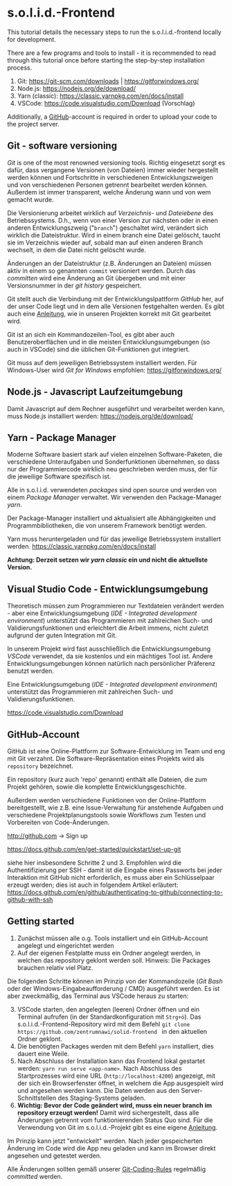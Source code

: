 # s.o.l.i.d.-Frontend

This tutorial details the necessary steps to run the s.o.l.i.d.-frontend locally for development.

There are a few programs and tools to install - it is recommended to read through this tutorial once before starting the step-by-step installation process.

1. Git: https://git-scm.com/downloads | https://gitforwindows.org/
2. Node.js: https://nodejs.org/de/download/
3. Yarn (classic): https://classic.yarnpkg.com/en/docs/install
4. VSCode: https://code.visualstudio.com/Download (Vorschlag)

Additionally, a [GitHub](https://github.com)-account is required in order to upload your code to the project server. 

## Git - software versioning

*Git* is one of the most renowned versioning tools. Richtig eingesetzt sorgt es dafür, dass vergangene Versionen (von Dateien) immer wieder hergestellt werden können und Fortschritte in verschiedenen Entwicklungszweigen und von verschiedenen Personen getrennt bearbeitet werden können. Außerdem ist immer transparent, welche Änderung wann und von wem gemacht wurde.

Die Versionierung arbeitet wirklich auf _Verzeichnis-_ und _Dateiebene_ des Betriebssystems. D.h., wenn von einer Version zur nächsten oder in einen anderen Entwicklungszweig ("`branch`")  geschaltet wird, verändert sich wirklich die Dateistruktur. Wird in einem branch eine Datei gelöscht, taucht sie im Verzeichnis wieder auf, sobald man auf einen anderen Branch wechselt, in dem die Datei nicht gelöscht wurde.

Änderungen an der Dateistruktur (z.B. Änderungen an Dateien) müssen aktiv in einem so genannten `commit` versioniert werden. Durch das *committen* wird eine Änderung an Git übergeben und mit einer Versionsnummer in der *git history* gespeichert.

Git stellt auch die Verbindung mit der Entwicklungslpattform *GitHub* her, auf der unser Code liegt und in dem alle Versionen festgehalten werden. Es gibt auch eine [Anleitung](solid-git-workflow.md), wie in unseren Projekten korrekt mit Git gearbeitet wird.

Git ist an sich ein Kommandozeilen-Tool, es gibt aber auch Benutzeroberflächen und in die meisten Entwicklungsumgebungen (so auch in VSCode) sind die üblichen Git-Funktionen gut integriert.

Git muss auf dem jeweiligen Betriebssystem installiert werden. Für Windows-User wird *Git for Windows* empfohlen: https://gitforwindows.org/

## Node.js - Javascript Laufzeitumgebung

Damit Javascript auf dem Rechner ausgeführt und verarbeitet werden kann, muss Node.js installiert werden: https://nodejs.org/de/download/

## Yarn - Package Manager

Moderne Software basiert stark auf vielen einzelnen Software-Paketen, die verschiedene Unteraufgaben und Sonderfunktionen übernehmen, so dass nur der Programmiercode wirklich neu geschrieben werden muss, der für die jeweilige Software spezifisch ist.

Alle in s.o.l.i.d. verwendeten *packages* sind open source und werden von einem *Package Manager* verwaltet. Wir verwenden den Package-Manager *yarn*.

Der Package-Manager installiert und aktualisiert alle Abhängigkeiten und Programmbibliotheken, die von unserem Framework benötigt werden.

Yarn muss heruntergeladen und für das jeweilige Betriebssystem installiert werden.
https://classic.yarnpkg.com/en/docs/install

**Achtung: Derzeit setzen wir *yarn classic* ein und nicht die aktuellste Version.**

## Visual Studio Code - Entwicklungsumgebung

Theoretisch müssen zum Programmieren nur Textdateien verändert werden - aber eine Entwicklungsumgebung (*IDE - Integrated development environment*) unterstützt das Programmieren mit zahlreichen Such- und Validierungsfunktionen und erleichtert die Arbeit immens, nicht zuletzt aufgrund der guten Integration mit Git.

In unserem Projekt wird fast ausschließlich die Entwicklungsumgebung *VSCode* verwendet, da sie kostenlos und ein mächtiges Tool ist. Andere Entwicklungsumgebungen können natürlich nach persönlicher Präferenz benutzt werden.

Eine Entwicklungsumgebung (*IDE - Integrated development environment*) unterstützt das Programmieren mit zahlreichen Such- und Validierungsfunktionen. 

https://code.visualstudio.com/Download

## GitHub-Account

GitHub ist eine Online-Plattform zur Software-Entwicklung im Team und eng mit Git verzahnt. Die Software-Repräsentation eines Projekts wird als `repository` bezeichnet.

Ein repository (kurz auch 'repo' genannt) enthält alle Dateien, die zum Projekt gehören, sowie die komplette Entwicklungsgeschichte. 

Außerdem werden verschiedene Funktionen von der Online-Plattform bereitgestellt, wie z.B. eine Issue-Verwaltung für anstehende Aufgaben und verschiedene Projektplanungstools sowie Workflows zum Testen und Vorbereiten von Code-Änderungen.

http://github.com &rarr; Sign up

https://docs.github.com/en/get-started/quickstart/set-up-git

siehe hier insbesondere Schritte 2 und 3. Empfohlen wird die Authentifizierung per SSH - damit ist die Eingabe eines Passworts bei jeder Interaktion mit GitHub nicht erforderlich, es muss aber ein Schlüsselpaar erzeugt werden; dies ist auch in folgendem Artikel erläutert: https://docs.github.com/en/github/authenticating-to-github/connecting-to-github-with-ssh

## Getting started

1. Zunächst müssen alle o.g. Tools installiert und ein GitHub-Account angelegt und eingerichtet werden
2. Auf der eigenen Festplatte muss ein Ordner angelegt werden, in welchen das repository geklont werden soll. Hinweis: Die Packages brauchen relativ viel Platz.

Die folgenden Schritte können im Prinzip von der Kommandozeile (*Git Bash* oder der Windows-Eingabeaufforderung / CMD) ausgeführt werden. Es ist aber zweckmäßig, das Terminal aus VSCode heraus zu starten:

3. VSCode starten, den angelegten (leeren) Ordner öffnen und ein Terminal aufrufen (in der Standardkonfiguration mit `Strg+ö`). Das s.o.l.i.d.-Frontend-Repository wird mit dem Befehl `git clone https://github.com/zentrumnawi/solid-frontend ` in den aktuellen Ordner geklont.
4. Die benötigten Packages werden mit dem Befehl `yarn` installiert, dies dauert eine Weile.
5. Nach Abschluss der Installation kann das Frontend lokal gestartet werden: `yarn run serve <app-name>`. Nach Abschluss des Startprozesses wird eine URL (`http://localhost:4200`) angezeigt, mit der sich ein Browserfenster öffnet, in welchem die App ausgespielt wird und angesehen werden kann. Die Daten werden aus den Server-Schnittstellen des Staging-Systems geladen.
6. **Wichtig: Bevor der Code geändert wird, muss ein neuer branch im repository erzeugt werden!** Damit wird sichergestellt, dass alle Änderungen getrennt vom funktionierenden Status Quo sind. Für die Verwendung von Git im s.o.l.i.d.-Projekt gibt es eine eigene [Anleitung](solid-git-workflow.md).

Im Prinzip kann jetzt "entwickelt" werden. Nach jeder gespeicherten Änderung im Code wird die App neu geladen und kann im Browser direkt angesehen und getestet werden.

Alle Änderungen sollten gemäß unserer [Git-Coding-Rules](solid-coding-rules.md) regelmäßig *committed* werden.
